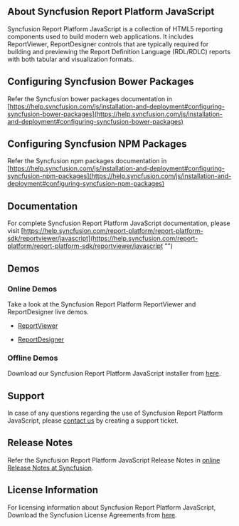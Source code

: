 ## About Syncfusion Report Platform JavaScript

Syncfusion Report Platform JavaScript is a collection of HTML5 reporting components used to build modern web applications. It includes ReportViewer, ReportDesigner controls that are typically required for building and previewing the Report Definition Language (RDL/RDLC) reports with both tabular and visualization formats.

## Configuring Syncfusion Bower Packages

Refer the Syncfusion bower packages documentation in [https://help.syncfusion.com/js/installation-and-deployment#configuring-syncfusion-bower-packages](https://help.syncfusion.com/js/installation-and-deployment#configuring-syncfusion-bower-packages)

## Configuring Syncfusion NPM Packages

Refer the Syncfusion npm packages documentation in [https://help.syncfusion.com/js/installation-and-deployment#configuring-syncfusion-npm-packages](https://help.syncfusion.com/js/installation-and-deployment#configuring-syncfusion-npm-packages)

## Documentation

For complete Syncfusion Report Platform JavaScript documentation, please visit [https://help.syncfusion.com/report-platform/report-platform-sdk/reportviewer/javascript](https://help.syncfusion.com/report-platform/report-platform-sdk/reportviewer/javascript "")

## Demos

### Online Demos

Take a look at the Syncfusion Report Platform ReportViewer and ReportDesigner live demos.

* [ReportViewer](https://reportserver.syncfusion.com/reports/?category=Sample%20Reports&report=Invoice&view=categories)

* [ReportDesigner](https://reportserver.syncfusion.com/report-designer/Sample%20Reports%20(Web%20Designer)/Patient%20Experience%20Analysis%20(Random%20data))

### Offline Demos

Download our Syncfusion Report Platform JavaScript installer from [here](https://www.syncfusion.com/downloads/report/).

## Support

In case of any questions regarding the use of Syncfusion Report Platform JavaScript, please [contact us](http://www.syncfusion.com/support/# "") by creating a support ticket.

## Release Notes

Refer the Syncfusion Report Platform JavaScript Release Notes in [online Release Notes at Syncfusion](https://help.syncfusion.com/report-platform/release-notes/# "").

## License Information

For licensing information about Syncfusion Report Platform JavaScript, Download the Syncfusion License Agreements from [here](https://www.syncfusion.com/content/downloads/syncfusion_license.pdf).
